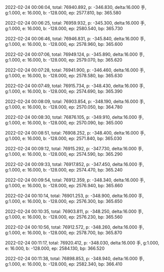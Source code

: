 2022-02-24 00:06:04, total: 76940.892, p: -346.830, delta:16.000 手, g:1.000, e: 16.000, b: -128.000, ep: 2577.810, bp: 365.580

2022-02-24 00:06:25, total: 76959.932, p: -345.300, delta:16.000 手, g:1.000, e: 16.000, b: -128.000, ep: 2580.540, bp: 365.730

2022-02-24 00:06:46, total: 76946.831, p: -345.840, delta:16.000 手, g:1.000, e: 16.000, b: -128.000, ep: 2578.960, bp: 365.600

2022-02-24 00:07:06, total: 76949.124, p: -345.890, delta:16.000 手, g:1.000, e: 16.000, b: -128.000, ep: 2579.070, bp: 365.620

2022-02-24 00:07:28, total: 76941.900, p: -346.460, delta:16.000 手, g:1.000, e: 16.000, b: -128.000, ep: 2578.580, bp: 365.630

2022-02-24 00:07:49, total: 76915.734, p: -348.430, delta:16.000 手, g:1.000, e: 16.000, b: -128.000, ep: 2574.690, bp: 365.390

2022-02-24 00:08:09, total: 76903.854, p: -348.190, delta:16.000 手, g:1.000, e: 16.000, b: -128.000, ep: 2570.050, bp: 364.780

2022-02-24 00:08:30, total: 76876.105, p: -349.910, delta:16.000 手, g:1.000, e: 16.000, b: -128.000, ep: 2570.090, bp: 365.000

2022-02-24 00:08:51, total: 76908.252, p: -348.400, delta:16.000 手, g:1.000, e: 16.000, b: -128.000, ep: 2571.840, bp: 365.030

2022-02-24 00:09:12, total: 76915.292, p: -347.730, delta:16.000 手, g:1.000, e: 16.000, b: -128.000, ep: 2574.590, bp: 365.290

2022-02-24 00:09:33, total: 76917.852, p: -347.450, delta:16.000 手, g:1.000, e: 16.000, b: -128.000, ep: 2574.470, bp: 365.240

2022-02-24 00:09:54, total: 76912.359, p: -348.340, delta:16.000 手, g:1.000, e: 16.000, b: -128.000, ep: 2576.940, bp: 365.660

2022-02-24 00:10:14, total: 76901.253, p: -348.900, delta:16.000 手, g:1.000, e: 16.000, b: -128.000, ep: 2576.300, bp: 365.650

2022-02-24 00:10:35, total: 76903.811, p: -348.250, delta:16.000 手, g:1.000, e: 16.000, b: -128.000, ep: 2576.230, bp: 365.560

2022-02-24 00:10:56, total: 76912.572, p: -348.260, delta:16.000 手, g:1.000, e: 16.000, b: -128.000, ep: 2578.700, bp: 365.870

2022-02-24 00:11:17, total: 76920.412, p: -348.030, delta:16.000 手, g:1.000, e: 16.000, b: -128.000, ep: 2584.130, bp: 366.520

2022-02-24 00:11:38, total: 76898.853, p: -348.940, delta:16.000 手, g:1.000, e: 16.000, b: -128.000, ep: 2582.340, bp: 366.410
